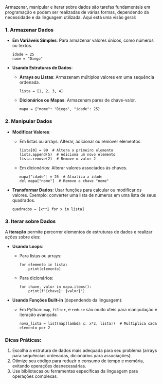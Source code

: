 Armazenar, manipular e iterar sobre dados são tarefas fundamentais em programação e podem ser realizadas de várias formas, dependendo da necessidade e da linguagem utilizada. Aqui está uma visão geral:

### **1. Armazenar Dados**

- **Em Variáveis Simples**: Para armazenar valores únicos, como números ou textos.

    ```
    idade = 25
    nome = "Diego"
    ```

- **Usando Estruturas de Dados**:
    - **Arrays ou Listas**: Armazenam múltiplos valores em uma sequência ordenada.

        ```
        lista = [1, 2, 3, 4]
        ```

    - **Dicionários ou Mapas**: Armazenam pares de chave-valor.

        ```
        mapa = {"nome": "Diego", "idade": 25}
        ```

### **2. Manipular Dados**

- **Modificar Valores**:
    - Em listas ou arrays: Alterar, adicionar ou remover elementos.

        ```
        lista[0] = 99  # Altera o primeiro elemento
        lista.append(5)  # Adiciona um novo elemento
        lista.remove(2)  # Remove o valor 2
        ```

    - Em dicionários: Alterar valores associados às chaves.

        ```
        mapa["idade"] = 26  # Atualiza a idade
        del mapa["nome"]  # Remove a chave "nome"
        ```

- **Transformar Dados**: Usar funções para calcular ou modificar os valores. Exemplo: converter uma lista de números em uma lista de seus quadrados.

    ```
    quadrados = [x**2 for x in lista]
    ```

### **3. Iterar sobre Dados**

A **iteração** permite percorrer elementos de estruturas de dados e realizar ações sobre eles:

- **Usando Loops**:
    - Para listas ou arrays:

        ```
        for elemento in lista:
            print(elemento)
        ```

    - Para dicionários:

        ```
        for chave, valor in mapa.items():
            print(f"{chave}: {valor}")
        ```

- **Usando Funções Built-in** (dependendo da linguagem):

    - Em Python: `map`, `filter`, e `reduce` são muito úteis para manipulação e iteração avançada.

        ```
        nova_lista = list(map(lambda x: x*2, lista))  # Multiplica cada elemento por 2
        ```

### **Dicas Práticas**:

1. Escolha a estrutura de dados mais adequada para seu problema (arrays para sequências ordenadas, dicionários para associações).
2. Otimize seu código para reduzir o consumo de tempo e memória, evitando operações desnecessárias.
3. Use bibliotecas ou ferramentas específicas da linguagem para operações complexas.


